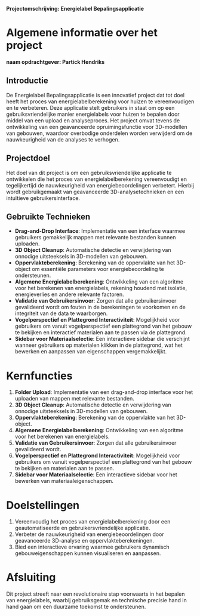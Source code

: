**Projectomschrijving: Energielabel Bepalingsapplicatie**

# Algemene ìnformatie over het project
**naam opdrachtgever: Partick Hendriks** 
 

## Introductie

De Energielabel Bepalingsapplicatie is een innovatief project dat tot doel heeft het proces van energielabelberekening voor huizen te vereenvoudigen en te verbeteren. Deze applicatie stelt gebruikers in staat om op een gebruiksvriendelijke manier energielabels voor huizen te bepalen door middel van een upload en analyseproces. Het project omvat tevens de ontwikkeling van een geavanceerde opruimingsfunctie voor 3D-modellen van gebouwen, waardoor overbodige onderdelen worden verwijderd om de nauwkeurigheid van de analyses te verhogen.

## Projectdoel

Het doel van dit project is om een gebruiksvriendelijke applicatie te ontwikkelen die het proces van energielabelberekening vereenvoudigt en tegelijkertijd de nauwkeurigheid van energiebeoordelingen verbetert. Hierbij wordt gebruikgemaakt van geavanceerde 3D-analysetechnieken en een intuïtieve gebruikersinterface.

## Gebruikte Technieken

- **Drag-and-Drop Interface**: Implementatie van een interface waarmee gebruikers gemakkelijk mappen met relevante bestanden kunnen uploaden.
- **3D Object Cleanup**: Automatische detectie en verwijdering van onnodige uitsteeksels in 3D-modellen van gebouwen.
- **Oppervlakteberekening**: Berekening van de oppervlakte van het 3D-object om essentiële parameters voor energiebeoordeling te ondersteunen.
- **Algemene Energielabelberekening**: Ontwikkeling van een algoritme voor het berekenen van energielabels, rekening houdend met isolatie, energieverlies en andere relevante factoren.
- **Validatie van Gebruikersinvoer**: Zorgen dat alle gebruikersinvoer gevalideerd wordt om fouten in de berekeningen te voorkomen en de integriteit van de data te waarborgen.
- **Vogelperspectief en Plattegrond Interactiviteit**: Mogelijkheid voor gebruikers om vanuit vogelperspectief een plattegrond van het gebouw te bekijken en interactief materialen aan te passen via de plattegrond.
- **Sidebar voor Materiaalselectie**: Een interactieve sidebar die verschijnt wanneer gebruikers op materialen klikken in de plattegrond, wat het bewerken en aanpassen van eigenschappen vergemakkelijkt.

# Kernfuncties

1. **Folder Upload**: Implementatie van een drag-and-drop interface voor het uploaden van mappen met relevante bestanden.
2. **3D Object Cleanup**: Automatische detectie en verwijdering van onnodige uitsteeksels in 3D-modellen van gebouwen.
3. **Oppervlakteberekening**: Berekening van de oppervlakte van het 3D-object.
4. **Algemene Energielabelberekening**: Ontwikkeling van een algoritme voor het berekenen van energielabels.
5. **Validatie van Gebruikersinvoer**: Zorgen dat alle gebruikersinvoer gevalideerd wordt.
6. **Vogelperspectief en Plattegrond Interactiviteit**: Mogelijkheid voor gebruikers om vanuit vogelperspectief een plattegrond van het gebouw te bekijken en materialen aan te passen.
7. **Sidebar voor Materiaalselectie**: Een interactieve sidebar voor het bewerken van materiaaleigenschappen.

# Doelstellingen

1. Vereenvoudig het proces van energielabelberekening door een geautomatiseerde en gebruikersvriendelijke applicatie.
2. Verbeter de nauwkeurigheid van energiebeoordelingen door geavanceerde 3D-analyse en oppervlakteberekeningen.
3. Bied een interactieve ervaring waarmee gebruikers dynamisch gebouweigenschappen kunnen visualiseren en aanpassen.

# Afsluiting

Dit project streeft naar een revolutionaire stap voorwaarts in het bepalen van energielabels, waarbij gebruiksgemak en technische precisie hand in hand gaan om een duurzame toekomst te ondersteunen.

